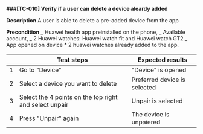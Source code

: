 **###[TC-010] Verify if a user can delete a device aleardy added**

**Description**
A user is able to delete a pre-added device from the app

**Precondition**
_ Huawei health app preinstalled on the phone,
_ Available account,
_ 2 Huawei watches: Huawei watch fit and Huawei watch GT2
_ App opened on device \* 2 huawei watches already added to the app.

|     | **Test steps**                                         | **Expected results**         |
| --- | ------------------------------------------------------ | ---------------------------- |
| 1   | Go to "Device"                                         | "Device" is opened           |
| 2   | Select a device you want to delete                     | Preferred device is selected |
| 3   | Select the 4 points on the top right and select unpair | Unpair is selected           |
| 4   | Press "Unpair" again                                   | The device is unpaiered      |
